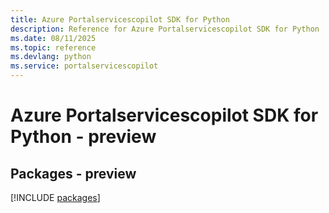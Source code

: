 ```yaml
---
title: Azure Portalservicescopilot SDK for Python
description: Reference for Azure Portalservicescopilot SDK for Python
ms.date: 08/11/2025
ms.topic: reference
ms.devlang: python
ms.service: portalservicescopilot
---
```

# Azure Portalservicescopilot SDK for Python - preview
## Packages - preview
[!INCLUDE [packages](portalservicescopilot-index.md)]
